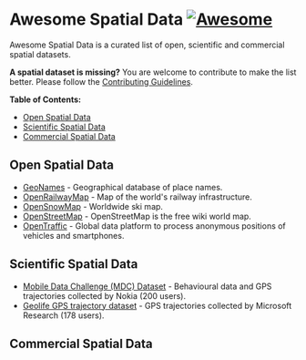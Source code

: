 # Awesome Spatial Data [![Awesome](https://awesome.re/badge-flat.svg)](https://awesome.re)

Awesome Spatial Data is a curated list of open, scientific and commercial spatial datasets.

**A spatial dataset is missing?** You are welcome to contribute to make the list better. Please follow the [Contributing Guidelines](https://github.com/bchapuis/awesome-spatial-data/blob/master/CONTRIBUTING.md).

**Table of Contents:**

- [Open Spatial Data](#open-spatial-data)
- [Scientific Spatial Data](#scientific-spatial-data)
- [Commercial Spatial Data](#commercial-spatial-data)

## Open Spatial Data

- [GeoNames](https://www.geonames.org/) - Geographical database of place names.
- [OpenRailwayMap](https://www.openrailwaymap.org/) - Map of the world's railway infrastructure.
- [OpenSnowMap](http://www.opensnowmap.org/) - Worldwide ski map.
- [OpenStreetMap](https://www.openstreetmap.org/) - OpenStreetMap is the free wiki world map.
- [OpenTraffic](http://opentraffic.io/) - Global data platform to process anonymous positions of vehicles and smartphones. 

## Scientific Spatial Data

- [Mobile Data Challenge (MDC) Dataset](https://www.idiap.ch/dataset/mdc) - Behavioural data and GPS trajectories collected by Nokia (200 users).
- [Geolife GPS trajectory dataset](https://www.microsoft.com/en-us/research/publication/geolife-gps-trajectory-dataset-user-guide/) - GPS trajectories collected by Microsoft Research (178 users).

## Commercial Spatial Data

